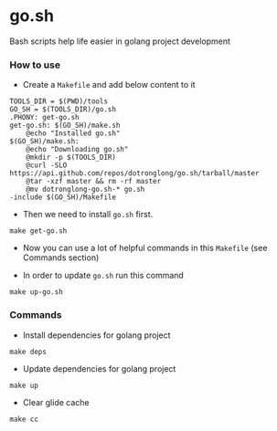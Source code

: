 # go.sh
Bash scripts help life easier in golang project development

### How to use
- Create a `Makefile` and add below content to it

```
TOOLS_DIR = $(PWD)/tools
GO_SH = $(TOOLS_DIR)/go.sh
.PHONY: get-go.sh
get-go.sh: $(GO_SH)/make.sh
	@echo "Installed go.sh"
$(GO_SH)/make.sh:
	@echo "Downloading go.sh"
	@mkdir -p $(TOOLS_DIR)
	@curl -SLO https://api.github.com/repos/dotronglong/go.sh/tarball/master
	@tar -xzf master && rm -rf master
	@mv dotronglong-go.sh-* go.sh
-include $(GO_SH)/Makefile
```

- Then we need to install `go.sh` first.

```
make get-go.sh
```

- Now you can use a lot of helpful commands in this `Makefile` (see Commands section)

- In order to update `go.sh` run this command

```
make up-go.sh
```

### Commands

- Install dependencies for golang project

```
make deps
```

- Update dependencies for golang project

```
make up
```

- Clear glide cache

```
make cc
```